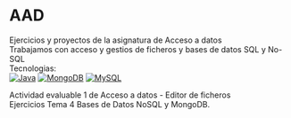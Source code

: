 # AAD
Ejercicios y proyectos de la asignatura de Acceso a datos</br>
Trabajamos con acceso y gestios de ficheros y bases de datos SQL y No-SQL</br>
Tecnologias: </br>
[![Java](https://img.shields.io/badge/Java-007396?style=for-the-badge&logo=java&logoColor=white&labelColor=101010)]()
[![MongoDB](https://img.shields.io/badge/MongoDB-47A248?style=for-the-badge&logo=mongodb&logoColor=white&labelColor=101010)]()
[![MySQL](https://img.shields.io/badge/MySQL-4479A1?style=for-the-badge&logo=mysql&logoColor=white&labelColor=101010)]()

Actividad evaluable 1 de Acceso a datos - Editor de ficheros</br>
Ejercicios Tema 4 Bases de Datos NoSQL y MongoDB.

